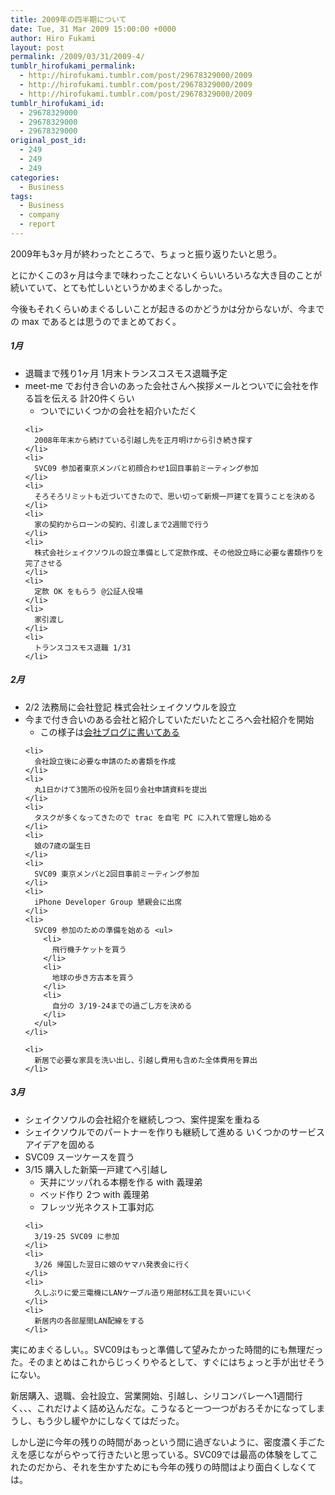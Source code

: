```yaml
---
title: 2009年の四半期について
date: Tue, 31 Mar 2009 15:00:00 +0000
author: Hiro Fukami
layout: post
permalink: /2009/03/31/2009-4/
tumblr_hirofukami_permalink:
  - http://hirofukami.tumblr.com/post/29678329000/2009
  - http://hirofukami.tumblr.com/post/29678329000/2009
  - http://hirofukami.tumblr.com/post/29678329000/2009
tumblr_hirofukami_id:
  - 29678329000
  - 29678329000
  - 29678329000
original_post_id:
  - 249
  - 249
  - 249
categories:
  - Business
tags:
  - Business
  - company
  - report
---
```

<div class="section">
  <p>
    2009年も3ヶ月が終わったところで、ちょっと振り返りたいと思う。
  </p>
  
  <p>
    とにかくこの3ヶ月は今まで味わったことないくらいいろいろな大き目のことが続いていて、とても忙しいというかめまぐるしかった。
  </p>
  
  <p>
    今後もそれくらいめまぐるしいことが起きるのかどうかは分からないが、今までの max であるとは思うのでまとめておく。
  </p>
  
  <h5>
    1月
  </h5>
  
  <ul>
    <li>
      退職まで残り1ヶ月 1月末トランスコスモス退職予定
    </li>
    <li>
      meet-me でお付き合いのあった会社さんへ挨拶メールとついでに会社を作る旨を伝える 計20件くらい <ul>
        <li>
          ついでにいくつかの会社を紹介いただく
        </li>
      </ul>
    </li>
    
    <li>
      2008年年末から続けている引越し先を正月明けから引き続き探す
    </li>
    <li>
      SVC09 参加者東京メンバと初顔合わせ1回目事前ミーティング参加
    </li>
    <li>
      そろそろリミットも近づいてきたので、思い切って新規一戸建てを買うことを決める
    </li>
    <li>
      家の契約からローンの契約、引渡しまで2週間で行う
    </li>
    <li>
      株式会社シェイクソウルの設立準備として定款作成、その他設立時に必要な書類作りを完了させる
    </li>
    <li>
      定款 OK をもらう @公証人役場
    </li>
    <li>
      家引渡し
    </li>
    <li>
      トランスコスモス退職 1/31
    </li>
  </ul>
  
  <h5>
    2月
  </h5>
  
  <ul>
    <li>
      2/2 法務局に会社登記 株式会社シェイクソウルを設立
    </li>
    <li>
      今まで付き合いのある会社と紹介していただいたところへ会社紹介を開始 <ul>
        <li>
          この様子は<a href="http://www.shakesoul.net/?p=353" target="_blank">会社ブログに書いてある</a>
        </li>
      </ul>
    </li>
    
    <li>
      会社設立後に必要な申請のため書類を作成
    </li>
    <li>
      丸1日かけて3箇所の役所を回り会社申請資料を提出
    </li>
    <li>
      タスクが多くなってきたので trac を自宅 PC に入れて管理し始める
    </li>
    <li>
      娘の7歳の誕生日
    </li>
    <li>
      SVC09 東京メンバと2回目事前ミーティング参加
    </li>
    <li>
      iPhone Developer Group 懇親会に出席
    </li>
    <li>
      SVC09 参加のための準備を始める <ul>
        <li>
          飛行機チケットを買う
        </li>
        <li>
          地球の歩き方古本を買う
        </li>
        <li>
          自分の 3/19-24までの過ごし方を決める
        </li>
      </ul>
    </li>
    
    <li>
      新居で必要な家具を洗い出し、引越し費用も含めた全体費用を算出
    </li>
  </ul>
  
  <h5>
    3月
  </h5>
  
  <ul>
    <li>
      シェイクソウルの会社紹介を継続しつつ、案件提案を重ねる
    </li>
    <li>
      シェイクソウルでのパートナーを作りも継続して進める いくつかのサービスアイデアを固める
    </li>
    <li>
      SVC09 スーツケースを買う
    </li>
    <li>
      3/15 購入した新築一戸建てへ引越し <ul>
        <li>
          天井にツッパれる本棚を作る with 義理弟
        </li>
        <li>
          ベッド作り 2つ with 義理弟
        </li>
        <li>
          フレッツ光ネクスト工事対応
        </li>
      </ul>
    </li>
    
    <li>
      3/19-25 SVC09 に参加
    </li>
    <li>
      3/26 帰国した翌日に娘のヤマハ発表会に行く
    </li>
    <li>
      久しぶりに愛三電機にLANケーブル造り用部材&工具を買いにいく
    </li>
    <li>
      新居内の各部屋間LAN配線をする
    </li>
  </ul>
  
  <p>
    実にめまぐるしい。。SVC09はもっと準備して望みたかった時間的にも無理だった。そのまとめはこれからじっくりやるとして、すぐにはちょっと手が出せそうにない。
  </p>
  
  <p>
    新居購入、退職、会社設立、営業開始、引越し、シリコンバレーへ1週間行く、、、これだけよく詰め込んだな。こうなると一つ一つがおろそかになってしまうし、もう少し緩やかにしなくてはだった。
  </p>
  
  <p>
    しかし逆に今年の残りの時間があっという間に過ぎないように、密度濃く手ごたえを感じながらやって行きたいと思っている。SVC09では最高の体験をしてこれたのだから、それを生かすためにも今年の残りの時間はより面白くしなくては。
  </p>
</div>